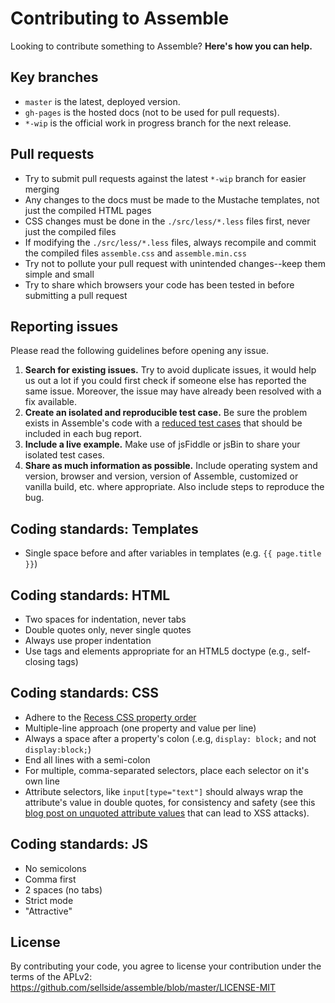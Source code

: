# Contributing to Assemble

Looking to contribute something to Assemble? **Here's how you can help.**


## Key branches

- `master` is the latest, deployed version.
- `gh-pages` is the hosted docs (not to be used for pull requests).
- `*-wip` is the official work in progress branch for the next release.


## Pull requests

- Try to submit pull requests against the latest `*-wip` branch for easier merging
- Any changes to the docs must be made to the Mustache templates, not just the compiled HTML pages
- CSS changes must be done in the `./src/less/*.less` files first, never just the compiled files
- If modifying the `./src/less/*.less` files, always recompile and commit the compiled files `assemble.css` and `assemble.min.css`
- Try not to pollute your pull request with unintended changes--keep them simple and small
- Try to share which browsers your code has been tested in before submitting a pull request


## Reporting issues

Please read the following guidelines before opening any issue.

1. **Search for existing issues.** Try to avoid duplicate issues, it would help us out a lot if you could first check if someone else has reported the same issue. Moreover, the issue may have already been resolved with a fix available.
2. **Create an isolated and reproducible test case.** Be sure the problem exists in Assemble's code with a [reduced test cases](http://css-tricks.com/reduced-test-cases/) that should be included in each bug report.
3. **Include a live example.** Make use of jsFiddle or jsBin to share your isolated test cases.
4. **Share as much information as possible.** Include operating system and version, browser and version, version of Assemble, customized or vanilla build, etc. where appropriate. Also include steps to reproduce the bug.

## Coding standards: Templates

- Single space before and after variables in templates (e.g. `{{ page.title }}`)


## Coding standards: HTML

- Two spaces for indentation, never tabs
- Double quotes only, never single quotes
- Always use proper indentation
- Use tags and elements appropriate for an HTML5 doctype (e.g., self-closing tags)


## Coding standards: CSS

- Adhere to the [Recess CSS property order](http://markdotto.com/2011/11/29/css-property-order/)
- Multiple-line approach (one property and value per line)
- Always a space after a property's colon (.e.g, `display: block;` and not `display:block;`)
- End all lines with a semi-colon
- For multiple, comma-separated selectors, place each selector on it's own line
- Attribute selectors, like `input[type="text"]` should always wrap the attribute's value in double quotes, for consistency and safety (see this [blog post on unquoted attribute values](http://mathiasbynens.be/notes/unquoted-attribute-values) that can lead to XSS attacks).


## Coding standards: JS

- No semicolons
- Comma first
- 2 spaces (no tabs)
- Strict mode
- "Attractive"


## License

By contributing your code, you agree to license your contribution under the terms of the APLv2: https://github.com/sellside/assemble/blob/master/LICENSE-MIT